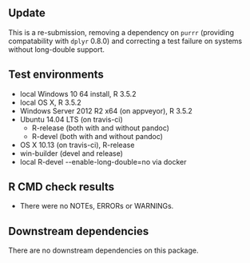 ## Update

This is a re-submission, removing a dependency on `purrr` (providing 
compatability with `dplyr` 0.8.0) and correcting a test failure on systems 
without long-double support.

## Test environments

* local Windows 10 64 install, R 3.5.2
* local OS X, R 3.5.2
* Windows Server 2012 R2 x64 (on appveyor), R 3.5.2
* Ubuntu 14.04 LTS (on travis-ci)
  * R-release (both with and without pandoc)
  * R-devel  (both with and without pandoc)
* OS X 10.13 (on travis-ci), R-release
* win-builder (devel and release)
* local R-devel --enable-long-double=no via docker

## R CMD check results

* There were no NOTEs, ERRORs or WARNINGs.

## Downstream dependencies

There are no downstream dependencies on this package.
